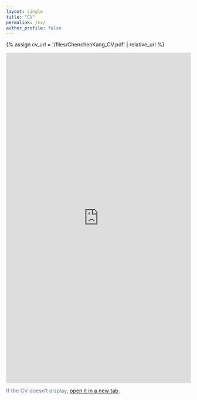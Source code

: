 ```yaml
---
layout: single
title: "CV"
permalink: /cv/
author_profile: false
---
```


{% assign cv_url = '/files/ChenchenKang_CV.pdf' | relative_url %}

<iframe 
  src="https://docs.google.com/viewer?url={{ site.url }}{{ cv_url }}&embedded=true" 
  width="100%" 
  height="900px" 
  style="border:none;">
</iframe>

<p style="margin-top:0.75rem; font-size:0.9rem; color:#64748b;">
  If the CV doesn’t display, 
  <a href="{{ cv_url }}" target="_blank" rel="noopener">open it in a new tab</a>.
</p>
